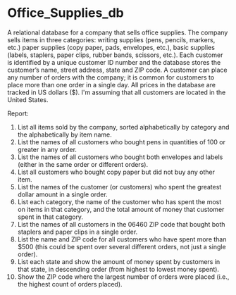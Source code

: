 # Office_Supplies_db
A relational database for a company that sells office supplies. 
The company sells items in three categories: 
    writing supplies (pens, pencils, markers, etc.) 
    paper supplies (copy paper, pads, envelopes, etc.), 
    basic supplies (labels, staplers, paper clips, rubber bands, scissors, etc.). 
Each customer is identified by a unique customer ID number and the database stores the customer’s name, street address, state and ZIP code. 
A customer can place any number of orders with the company; it is common for customers to place more than one order in a single day. 
All prices in the database are tracked in US dollars ($). 
I'm assuming that all customers are located in the United States.




Report:
1. List all items sold by the company, sorted alphabetically by category and the alphabetically by item name.
2. List the names of all customers who bought pens in quantities of 100 or greater in any order.
3. List the names of all customers who bought both envelopes and labels (either in the same order or different orders).
4. List all customers who bought copy paper but did not buy any other item.
5. List the names of the customer (or customers) who spent the greatest dollar amount in a single order.
6. List each category, the name of the customer who has spent the most on items in that category, and the total amount of 
   money that customer spent in that category.
7. List the names of all customers in the 06460 ZIP code that bought both staplers and paper clips in a single order.
8. List the name and ZIP code for all customers who have spent more than $500 (this could be spent over several different 
   orders, not just a single order).
9. List each state and show the amount of money spent by customers in that state, in descending order (from highest to lowest 
   money spent).
10. Show the ZIP code where the largest number of orders were placed (i.e., the highest count of orders placed).
